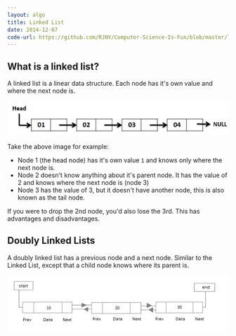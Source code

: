```yaml
---
layout: algo
title: Linked List
date: 2014-12-07
code-url: https://github.com/RJNY/Computer-Science-Is-Fun/blob/master/linked-list.js
---
```


## What is a linked list?
A linked list is a linear data structure. Each node has it's own value and where the next node is.

![linkedlist_example](/assets/img/linked-list2.png)

Take the above image for example:

- Node 1 (the head node) has it's own value `1` and knows only where the next node is.
- Node 2 doesn't know anything about it's parent node. It has the value of 2 and knows where the next node is (node 3)
- Node 3 has the value of 3, but it doesn't have another node, this is also known as the tail node.

If you were to drop the 2nd node, you'd also lose the 3rd. This has advantages and disadvantages.

## Doubly Linked Lists
A doubly linked list has a previous node and a next node. Similar to the Linked List, except that a child node
knows where its parent is.

![doubly linked list](/assets/img/doubly-linked-list.png)
